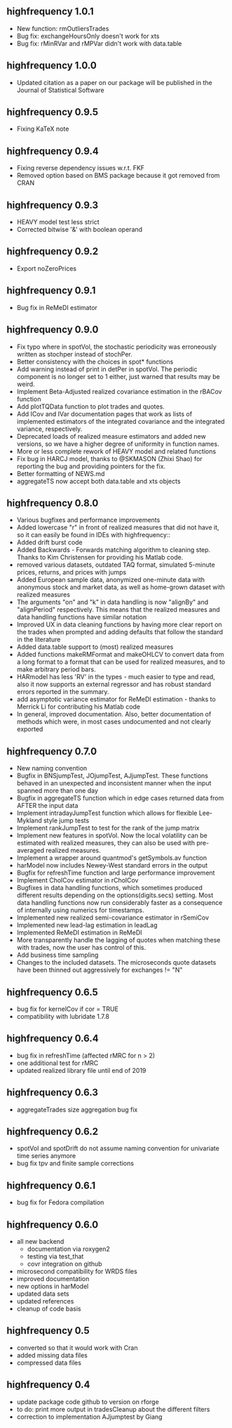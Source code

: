 ## highfrequency 1.0.1

- New function: rmOutliersTrades
- Bug fix: exchangeHoursOnly doesn't work for xts
- Bug fix: rMinRVar and rMPVar didn't work with data.table

## highfrequency 1.0.0

- Updated citation as a paper on our package will be published in the Journal of Statistical Software

## highfrequency 0.9.5

- Fixing KaTeX note
 
## highfrequency 0.9.4

- Fixing reverse dependency issues w.r.t. FKF
- Removed option based on BMS package because it got removed from CRAN

## highfrequency 0.9.3

- HEAVY model test less strict
- Corrected bitwise '&' with boolean operand
 
## highfrequency 0.9.2

- Export noZeroPrices
 
## highfrequency 0.9.1

- Bug fix in ReMeDI estimator

## highfrequency 0.9.0

- Fix typo where in spotVol, the stochastic periodicity was erroneously written as stochper instead of stochPer.
- Better consistency with the choices in spot* functions
- Add warning instead of print in detPer in spotVol. The periodic component is no longer set to 1 either, just warned that results may be weird.
- Implement Beta-Adjusted realized covariance estimation in the rBACov function
- Add plotTQData function to plot trades and quotes.
- Add ICov and IVar documentation pages that work as lists of implemented estimators of the integrated covariance and the integrated variance, respectively.
- Deprecated loads of realized measure estimators and added new versions, so we have a higher degree of uniformity in function names.
- More or less complete rework of HEAVY model and related functions
- Fix bug in HARCJ model, thanks to @SKMASON (Zhixi Shao) for reporting the bug and providing pointers for the fix.
- Better formatting of NEWS.md
- aggregateTS now accept both data.table and xts objects

## highfrequency 0.8.0

- Various bugfixes and performance improvements
- Added lowercase "r" in front of realized measures that did not have it, so it can easily be found in IDEs with highfrequency::
- Added drift burst code
- Added Backwards - Forwards matching algorithm to cleaning step. Thanks to Kim Christensen for providing his Matlab code.
- removed various datasets, outdated TAQ format, simulated 5-minute prices, returns, and prices with jumps
- Added European sample data, anonymized one-minute data with anonymous stock and market data, as well as home-grown dataset with realized measures
- The arguments "on" and "k" in data handling is now "alignBy" and "alignPeriod" respectively. This means that the realized measures and data handling functions have similar notation
- Improved UX in data cleaning functions by having more clear report on the trades when prompted and adding defaults that follow the standard in the literature
- Added data.table support to (most) realized measures
- Added functions makeRMFormat and makeOHLCV to convert data from a long format to a format that can be used for realized measures, and to make arbitrary period bars.
- HARmodel has less 'RV' in the types - much easier to type and read, also it now supports an external regressor and has robust standard errors reported in the summary.
- add asymptotic variance estimator for ReMeDI estimation - thanks to Merrick Li for contributing his Matlab code
- In general, improved documentation. Also, better documentation of methods which were, in most cases undocumented and not clearly exported

## highfrequency 0.7.0

- New naming convention
- Bugfix in BNSjumpTest, JOjumpTest, AJjumpTest. These functions behaved in an unexpected and inconsistent manner when the input spanned more than one day
- Bugfix in aggregateTS function which in edge cases returned data from AFTER the input data
- Implement intradayJumpTest function which allows for flexible Lee-Mykland style jump tests
- Implement rankJumpTest to test for the rank of the jump matrix
- Implement new features in spotVol. Now the local volatility can be estimated with realized measures, they can also be used with pre-averaged realized measures.
- Implement a wrapper around quantmod's getSymbols.av function
- harModel now includes Newey-West standard errors in the output
- Bugfix for refreshTime function and large performance improvement
- Implement CholCov estimator in rCholCov
- Bugfixes in data handling functions, which sometimes produced different results depending on the options(digits.secs) setting. Most data handling functions now run considerably faster as a consequence of internally using numerics for timestamps.
- Implemented new realized semi-covariance estimator in rSemiCov
- Implemented new lead-lag estimation in leadLag
- Implemented ReMeDI estimation in ReMeDI
- More transparently handle the lagging of quotes when matching these with trades, now the user has control of this.
- Add business time sampling
- Changes to the included datasets. The microseconds quote datasets have been thinned out aggressively for exchanges != "N"

## highfrequency 0.6.5

- bug fix for kernelCov if cor = TRUE
- compatibility with lubridate 1.7.8

## highfrequency 0.6.4

- bug fix in refreshTime (affected rMRC for n > 2)
- one additional test for rMRC
- updated realized library file until end of 2019

## highfrequency 0.6.3

- aggregateTrades size aggregation bug fix

## highfrequency 0.6.2

- spotVol and spotDrift do not assume naming convention for univariate time series anymore
- bug fix tpv and finite sample corrections

## highfrequency 0.6.1

- bug fix for Fedora compilation
 
## highfrequency 0.6.0

- all new backend
   * documentation via roxygen2
   * testing via test_that
   * covr integration on github
- microsecond compatibility for WRDS files
- improved documentation
- new options in harModel
- updated data sets
- updated references
- cleanup of code basis

## highfrequency 0.5

- converted so that it would work with Cran
- added missing data files
- compressed data files

## highfrequency 0.4

- update package code github to version on rforge
- to do: print more output in tradesCleanup about the different filters
- correction to implementation AJjumptest by Giang
 


 



 
